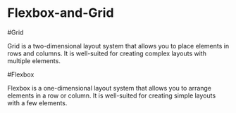 # Flexbox-and-Grid
#Grid

Grid is a two-dimensional layout system that allows you to place elements in rows and columns. It is well-suited for creating complex layouts with multiple elements.

#Flexbox

Flexbox is a one-dimensional layout system that allows you to arrange elements in a row or column. It is well-suited for creating simple layouts with a few elements.
